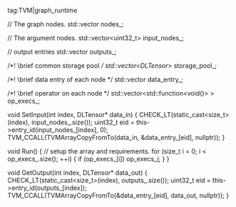 tag:TVM|graph_runtime

// The graph nodes.
std::vector<Node> nodes_;

// The argument nodes.
std::vector<uint32_t> input_nodes_;

// output entries
std::vector<NodeEntry> outputs_;

/*! \brief common storage pool */
std::vector<DLTensor*> storage_pool_;

/*! \brief data entry of each node */
std::vector<DLTensor> data_entry_;

/*! \brief operator on each node */
std::vector<std::function<void()> > op_execs_;


void SetInput(int index, DLTensor* data_in) {
    CHECK_LT(static_cast<size_t>(index), input_nodes_.size());
    uint32_t eid = this->entry_id(input_nodes_[index], 0);
    TVM_CCALL(TVMArrayCopyFromTo(data_in, &data_entry_[eid], nullptr));
}

void Run() {
    // setup the array and requirements.
    for (size_t i = 0; i < op_execs_.size(); ++i) {
        if (op_execs_[i]) op_execs_[i]();
    }
}

void GetOutput(int index, DLTensor* data_out) {
    CHECK_LT(static_cast<size_t>(index), outputs_.size());
    uint32_t eid = this->entry_id(outputs_[index]);
    TVM_CCALL(TVMArrayCopyFromTo(&data_entry_[eid], data_out, nullptr));
}